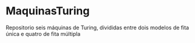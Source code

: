 # MaquinasTuring
 Repositorio seis máquinas de Turing, divididas entre dois modelos de fita única e quatro de fita múltipla
